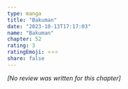 ```yaml
---
type: manga
title: "Bakuman"
date: "2023-10-13T17:17:03"
name: "Bakuman"
chapter: 52
rating: 3
ratingEmoji: ⭐️⭐️⭐️
share: false
---
```


_[No review was written for this chapter]_

